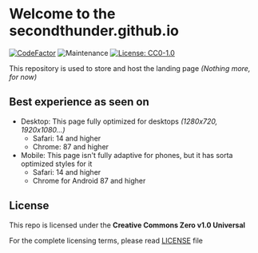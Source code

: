 # Welcome to the secondthunder.github.io
[![CodeFactor](https://www.codefactor.io/repository/github/secondthunder/secondthunder.github.io/badge)](https://www.codefactor.io/repository/github/secondthunder/secondthunder.github.io) ![Maintenance](https://img.shields.io/badge/maintained%3F-no!-red.svg?style=flat) [![License: CC0-1.0](https://img.shields.io/badge/License-CC0%201.0-lightgrey.svg)](https://github.com/SecondThundeR/secondthunder.github.io/blob/master/LICENSE)

This repository is used to store and host the landing page *(Nothing more, for now)*

## Best experience as seen on

- Desktop: This page fully optimized for desktops *(1280x720, 1920x1080...)*
  - Safari: 14 and higher
  - Chrome: 87 and higher
- Mobile: This page isn't fully adaptive for phones, but it has sorta optimized styles for it
  - Safari: 14 and higher
  - Chrome for Android 87 and higher

## License

This repo is licensed under the **Creative Commons Zero v1.0 Universal**

For the complete licensing terms, please read [LICENSE](https://github.com/SecondThundeR/secondthunder.github.io/blob/master/LICENSE) file
